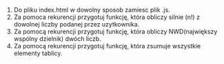 1. Do pliku index.html w dowolny sposob zamiesc plik .js.
2. Za pomoca rekurencji przygotuj funkcję, która obliczy silnie (n!) z dowolnej liczby podanej przez uzytkownika.
3. Za pomocą rekurencji przygotuj funkcję, która obliczy NWD(największy wspólny dzielnik) dwóch liczb.
4. Za pomocą rekurencji przygotuj funkcję, która zsumuje wszystkie elementy tablicy.